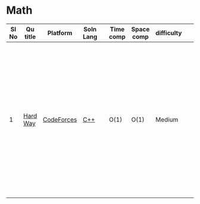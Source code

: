 # Math

| Sl No | Qu title | Platform                            | Soln Lang |   | Time comp | Space comp | difficulty |    | approach |
| --     | ---     |   ------                            | ---       |-- | ---       | ---        | ----       | -- | ---------|
| 1    | [Hard Way](https://codeforces.com/contest/1642/problem/A)   | [CodeForces](../codeforcesQuestions.md)| [C++](https://github.com/C-a-thing/Code-Insight/blob/main/CodeForces/Maths/C%2B%2B/Hard%20Way.cpp) |     |O(1) | O(1)      |  Medium     | | &nbsp; co-ordinates(x,y) <br><ol><li>If Any two point has same y values and the third one has less value than the other two then print the difference of the x values(which has the same y values)</li><li>Otherwise: print"0"</li>|

